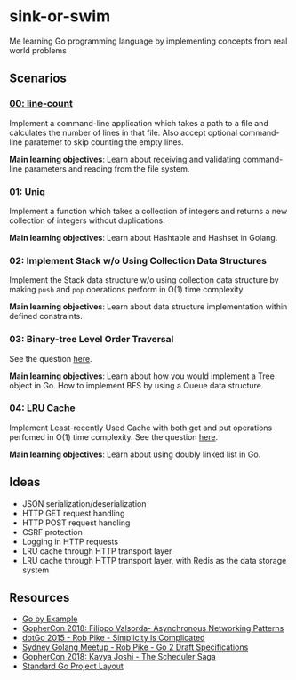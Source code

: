 # sink-or-swim

Me learning Go programming language by implementing concepts from real world problems

## Scenarios

### [00: line-count](./00-line-count)

Implement a command-line application which takes a path to a file and calculates the number of lines in that file. Also accept optional command-line paratemer to skip counting the empty lines.

**Main learning objectives**: Learn about receiving and validating command-line parameters and reading from the file system.

### 01: Uniq

Implement a function which takes a collection of integers and returns a new collection of integers without duplications.

**Main learning objectives**: Learn about Hashtable and Hashset in Golang.

### 02: Implement Stack w/o Using Collection Data Structures

Implement the Stack data structure w/o using collection data structure by making `push` and `pop` operations perform in O(1) time complexity.

**Main learning objectives**: Learn about data structure implementation within defined constraints.

### 03: Binary-tree Level Order Traversal

See the question [here](https://leetcode.com/problems/binary-tree-level-order-traversal).

**Main learning objectives**: Learn about how you would implement a Tree object in Go. How to implement BFS by using a Queue data structure.

### 04: LRU Cache

Implement Least-recently Used Cache with both get and put operations perfomed in O(1) time complexity. See the question [here](https://leetcode.com/problems/lru-cache/).

**Main learning objectives**: Learn about using doubly linked list in Go.

## Ideas

 - JSON serialization/deserialization
 - HTTP GET request handling
 - HTTP POST request handling
 - CSRF protection
 - Logging in HTTP requests
 - LRU cache through HTTP transport layer
 - LRU cache through HTTP transport layer, with Redis as the data storage system

## Resources

 - [Go by Example](https://gobyexample.com/)
 - [GopherCon 2018: Filippo Valsorda- Asynchronous Networking Patterns](https://www.youtube.com/watch?v=afSiVelXDTQ)
 - [dotGo 2015 - Rob Pike - Simplicity is Complicated](https://www.youtube.com/watch?v=rFejpH_tAHM)
 - [Sydney Golang Meetup - Rob Pike - Go 2 Draft Specifications](https://www.youtube.com/watch?v=RIvL2ONhFBI)
 - [GopherCon 2018: Kavya Joshi - The Scheduler Saga](https://www.youtube.com/watch?v=YHRO5WQGh0k)
 - [Standard Go Project Layout](https://github.com/golang-standards/project-layout)
